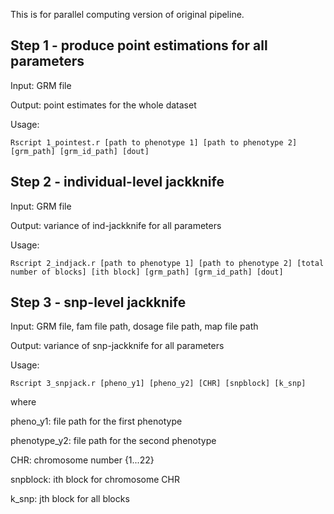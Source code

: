 This is for parallel computing version of original pipeline.

## Step 1 - produce point estimations for all parameters

Input: GRM file

Output: point estimates for the whole dataset

Usage: 
```{r}
Rscript 1_pointest.r [path to phenotype 1] [path to phenotype 2] [grm_path] [grm_id_path] [dout] 
```


## Step 2 - individual-level jackknife

Input: GRM file

Output: variance of ind-jackknife for all parameters

Usage:
```{r}
Rscript 2_indjack.r [path to phenotype 1] [path to phenotype 2] [total number of blocks] [ith block] [grm_path] [grm_id_path] [dout]
```

## Step 3 - snp-level jackknife

Input: GRM file, fam file path, dosage file path, map file path

Output: variance of snp-jackknife for all parameters

Usage:

```{r}
Rscript 3_snpjack.r [pheno_y1] [pheno_y2] [CHR] [snpblock] [k_snp] 
```
where 

pheno_y1: file path for the first phenotype

phenotype_y2: file path for the second phenotype

CHR: chromosome number {1...22}

snpblock: ith block for chromosome CHR

k_snp: jth block for all blocks
